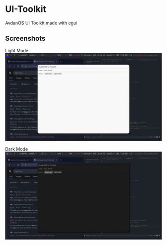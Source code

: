# UI-Toolkit
AvdanOS UI Toolkit made with egui

## Screenshots
Light Mode
![Screenshot1](screenshots/light.png)

Dark Mode
![Screenshot1](screenshots/dark.png)
